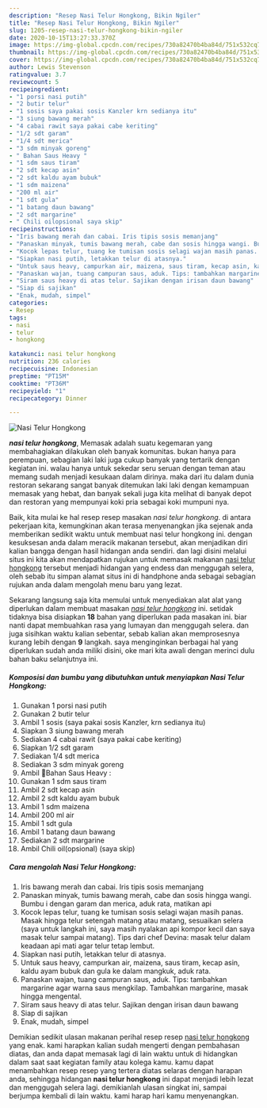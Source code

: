 ```yaml
---
description: "Resep Nasi Telur Hongkong, Bikin Ngiler"
title: "Resep Nasi Telur Hongkong, Bikin Ngiler"
slug: 1205-resep-nasi-telur-hongkong-bikin-ngiler
date: 2020-10-15T13:27:33.370Z
image: https://img-global.cpcdn.com/recipes/730a82470b4ba84d/751x532cq70/nasi-telur-hongkong-foto-resep-utama.jpg
thumbnail: https://img-global.cpcdn.com/recipes/730a82470b4ba84d/751x532cq70/nasi-telur-hongkong-foto-resep-utama.jpg
cover: https://img-global.cpcdn.com/recipes/730a82470b4ba84d/751x532cq70/nasi-telur-hongkong-foto-resep-utama.jpg
author: Lewis Stevenson
ratingvalue: 3.7
reviewcount: 5
recipeingredient:
- "1 porsi nasi putih"
- "2 butir telur"
- "1 sosis saya pakai sosis Kanzler krn sedianya itu"
- "3 siung bawang merah"
- "4 cabai rawit saya pakai cabe keriting"
- "1/2 sdt garam"
- "1/4 sdt merica"
- "3 sdm minyak goreng"
- " Bahan Saus Heavy "
- "1 sdm saus tiram"
- "2 sdt kecap asin"
- "2 sdt kaldu ayam bubuk"
- "1 sdm maizena"
- "200 ml air"
- "1 sdt gula"
- "1 batang daun bawang"
- "2 sdt margarine"
- " Chili oilopsional saya skip"
recipeinstructions:
- "Iris bawang merah dan cabai. Iris tipis sosis memanjang"
- "Panaskan minyak, tumis bawang merah, cabe dan sosis hingga wangi. Bumbu i dengan garam dan merica, aduk rata, matikan api"
- "Kocok lepas telur, tuang ke tumisan sosis selagi wajan masih panas. Masak hingga telur setengah matang atau matang, sesuaikan selera (saya untuk langkah ini, saya masih nyalakan api kompor kecil dan saya masak telur sampai matang). Tips dari chef Devina: masak telur dalam keadaan api mati agar telur tetap lembut."
- "Siapkan nasi putih, letakkan telur di atasnya."
- "Untuk saus heavy, campurkan air, maizena, saus tiram, kecap asin, kaldu ayam bubuk dan gula ke dalam mangkuk, aduk rata."
- "Panaskan wajan, tuang campuran saus, aduk. Tips: tambahkan margarine agar warna saus mengkilap. Tambahkan margarine, masak hingga mengental."
- "Siram saus heavy di atas telur. Sajikan dengan irisan daun bawang"
- "Siap di sajikan"
- "Enak, mudah, simpel"
categories:
- Resep
tags:
- nasi
- telur
- hongkong

katakunci: nasi telur hongkong 
nutrition: 236 calories
recipecuisine: Indonesian
preptime: "PT15M"
cooktime: "PT36M"
recipeyield: "1"
recipecategory: Dinner

---
```



![Nasi Telur Hongkong](https://img-global.cpcdn.com/recipes/730a82470b4ba84d/751x532cq70/nasi-telur-hongkong-foto-resep-utama.jpg)

<b><i>nasi telur hongkong</i></b>, Memasak adalah suatu kegemaran yang membahagiakan dilakukan oleh banyak komunitas. bukan hanya para perempuan, sebagian laki laki juga cukup banyak yang tertarik dengan kegiatan ini. walau hanya untuk sekedar seru seruan dengan teman atau memang sudah menjadi kesukaan dalam dirinya. maka dari itu dalam dunia restoran sekarang sangat banyak ditemukan laki laki dengan kemampuan memasak yang hebat, dan banyak sekali juga kita melihat di banyak depot dan restoran yang mempunyai koki pria sebagai koki mumpuni nya.

Baik, kita mulai ke hal resep resep masakan <i>nasi telur hongkong</i>. di antara pekerjaan kita, kemungkinan akan terasa menyenangkan jika sejenak anda memberikan sedikit waktu untuk membuat nasi telur hongkong ini. dengan kesuksesan anda dalam meracik makanan tersebut, akan menjadikan diri kalian bangga dengan hasil hidangan anda sendiri. dan lagi disini melalui situs ini kita akan mendapatkan rujukan untuk memasak makanan <u>nasi telur hongkong</u> tersebut menjadi hidangan yang endess dan menggugah selera, oleh sebab itu simpan alamat situs ini di handphone anda sebagai sebagian rujukan anda dalam mengolah menu baru yang lezat.




Sekarang langsung saja kita memulai untuk menyediakan alat alat yang diperlukan dalam membuat masakan <u><i>nasi telur hongkong</i></u> ini. setidak tidaknya bisa disiapkan <b>18</b> bahan yang diperlukan pada masakan ini. biar nanti dapat membuahkan rasa yang lumayan dan menggugah selera. dan juga sisihkan waktu kalian sebentar, sebab kalian akan memprosesnya kurang lebih dengan <b>9</b> langkah. saya menginginkan berbagai hal yang diperlukan sudah anda miliki disini, oke mari kita awali dengan merinci dulu bahan baku selanjutnya ini.

<!--inarticleads1-->

##### Komposisi dan bumbu yang dibutuhkan untuk menyiapkan Nasi Telur Hongkong:

1. Gunakan 1 porsi nasi putih
1. Gunakan 2 butir telur
1. Ambil 1 sosis (saya pakai sosis Kanzler, krn sedianya itu)
1. Siapkan 3 siung bawang merah
1. Sediakan 4 cabai rawit (saya pakai cabe keriting)
1. Siapkan 1/2 sdt garam
1. Sediakan 1/4 sdt merica
1. Sediakan 3 sdm minyak goreng
1. Ambil  🌺Bahan Saus Heavy :
1. Gunakan 1 sdm saus tiram
1. Ambil 2 sdt kecap asin
1. Ambil 2 sdt kaldu ayam bubuk
1. Ambil 1 sdm maizena
1. Ambil 200 ml air
1. Ambil 1 sdt gula
1. Ambil 1 batang daun bawang
1. Sediakan 2 sdt margarine
1. Ambil  Chili oil(opsional) (saya skip)




<!--inarticleads2-->

##### Cara mengolah Nasi Telur Hongkong:

1. Iris bawang merah dan cabai. Iris tipis sosis memanjang
1. Panaskan minyak, tumis bawang merah, cabe dan sosis hingga wangi. Bumbu i dengan garam dan merica, aduk rata, matikan api
1. Kocok lepas telur, tuang ke tumisan sosis selagi wajan masih panas. Masak hingga telur setengah matang atau matang, sesuaikan selera (saya untuk langkah ini, saya masih nyalakan api kompor kecil dan saya masak telur sampai matang). Tips dari chef Devina: masak telur dalam keadaan api mati agar telur tetap lembut.
1. Siapkan nasi putih, letakkan telur di atasnya.
1. Untuk saus heavy, campurkan air, maizena, saus tiram, kecap asin, kaldu ayam bubuk dan gula ke dalam mangkuk, aduk rata.
1. Panaskan wajan, tuang campuran saus, aduk. Tips: tambahkan margarine agar warna saus mengkilap. Tambahkan margarine, masak hingga mengental.
1. Siram saus heavy di atas telur. Sajikan dengan irisan daun bawang
1. Siap di sajikan
1. Enak, mudah, simpel




Demikian sedikit ulasan makanan perihal resep resep <u>nasi telur hongkong</u> yang enak. kami harapkan kalian sudah mengerti dengan pembahasan diatas, dan anda dapat memasak lagi di lain waktu untuk di hidangkan dalam saat saat kegiatan family atau kolega kamu. kamu dapat menambahkan resep resep yang tertera diatas selaras dengan harapan anda, sehingga hidangan <b>nasi telur hongkong</b> ini dapat menjadi lebih lezat dan menggugah selera lagi. demikianlah ulasan singkat ini, sampai berjumpa kembali di lain waktu. kami harap hari kamu menyenangkan.
